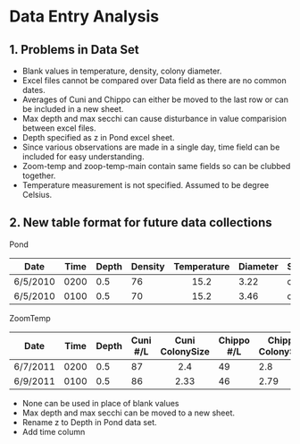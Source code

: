 # Data Entry Analysis

## 1. Problems in Data Set

* Blank values in temperature, density, colony diameter.
* Excel files cannot be compared over Data field as there are no common dates. 
* Averages of Cuni and Chippo can either be moved to the last row or can be included in a new sheet.
* Max depth and max secchi can cause disturbance in value comparision between excel files.
* Depth specified as z in Pond excel sheet.
* Since various observations are made in a single day, time field can be included for easy understanding.
* Zoom-temp and zoop-temp-main contain same fields so can be clubbed together.
* Temperature measurement is not specified. Assumed to be degree Celsius.

## 2. New table format for future data collections
Pond

| Date     | Time | Depth | Density | Temperature | Diameter | Species |
|----------|------|-------|---------|:-----------:|----------|---------|
| 6/5/2010 | 0200 | 0.5   | 76      | 15.2        | 3.22     | cuni    |
| 6/5/2010 | 0100 | 0.5   | 70      | 15.2        | 3.46     | chippo  |

ZoomTemp

| Date     | Time | Depth | Cuni #/L | Cuni ColonySize | Chippo #/L | Chippo ColonySize | Chla | Temperature |
|----------|------|-------|----------|:---------------:|------------|-------------------|------|-------------|
| 6/7/2011 | 0200 | 0.5   | 87       | 2.4             | 49         | 2.8               | 3.2  | 18.2        |
| 6/9/2011 | 0100 | 0.5   | 86       | 2.33            | 46         | 2.79              | 3.7  | 17          |

* None can be used in place of blank values
* Max depth and max secchi can be moved to a new sheet.
* Rename z to Depth in Pond data set.
* Add time column
